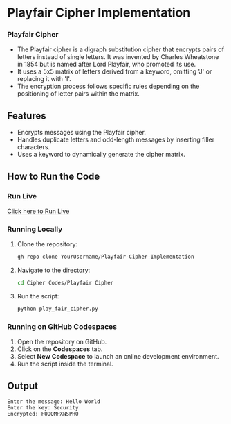 # Playfair Cipher Implementation

### Playfair Cipher 
- The Playfair cipher is a digraph substitution cipher that encrypts pairs of letters instead of single letters. It was invented by Charles Wheatstone in 1854 but is named after Lord Playfair, who promoted its use.
- It uses a 5x5 matrix of letters derived from a keyword, omitting 'J' or replacing it with 'I'.
- The encryption process follows specific rules depending on the positioning of letter pairs within the matrix.

## Features
- Encrypts messages using the Playfair cipher.
- Handles duplicate letters and odd-length messages by inserting filler characters.
- Uses a keyword to dynamically generate the cipher matrix.

## How to Run the Code

### Run Live
[Click here to Run Live](https://colab.research.google.com/drive/19q2CR3CwSWWNdQCwQ5TNhERBr7WWiK0p?usp=sharing)

### Running Locally
1. Clone the repository:
   ```sh
   gh repo clone YourUsername/Playfair-Cipher-Implementation
   ```
2. Navigate to the directory:
   ```sh
   cd Cipher Codes/Playfair Cipher
   ```
3. Run the script:
   ```sh
   python play_fair_cipher.py
   ```

### Running on GitHub Codespaces
1. Open the repository on GitHub.
2. Click on the **Codespaces** tab.
3. Select **New Codespace** to launch an online development environment.
4. Run the script inside the terminal.

## Output
```
Enter the message: Hello World
Enter the key: Security
Encrypted: FUOQMPXNSPHQ
```


